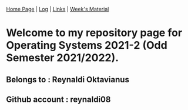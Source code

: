 [Home Page](.) | [Log](TXT/mylog.txt) | [Links](links.md) | [Week's Material](weeks.md)

# Welcome to my repository page for Operating Systems 2021-2  (Odd Semester 2021/2022).
## Belongs to : Reynaldi Oktavianus
## Github account : reynaldi08
